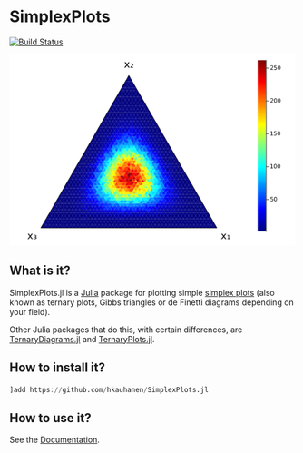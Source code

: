# SimplexPlots

[![Build Status](https://github.com/hkauhanen/SimplexPlots.jl/actions/workflows/CI.yml/badge.svg?branch=main)](https://github.com/hkauhanen/SimplexPlots.jl/actions/workflows/CI.yml?query=branch%3Amain)

![](histo2.png)


## What is it?

SimplexPlots.jl is a [Julia](https://julialang.org) package for plotting simple [simplex plots](https://en.wikipedia.org/wiki/Ternary_plot) (also known as ternary plots, Gibbs triangles or de Finetti diagrams depending on your field).

Other Julia packages that do this, with certain differences, are [TernaryDiagrams.jl](https://github.com/stelmo/TernaryDiagrams.jl) and [TernaryPlots.jl](https://github.com/jacobusmmsmit/TernaryPlots.jl).


## How to install it?

```julia
]add https://github.com/hkauhanen/SimplexPlots.jl
```

## How to use it?

See the [Documentation](https://hkauhanen.github.io/SimplexPlots.jl).

